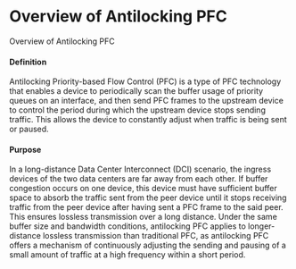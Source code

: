 Overview of Antilocking PFC
===========================

Overview of Antilocking PFC

#### Definition

Antilocking Priority-based Flow Control (PFC) is a type of PFC technology that enables a device to periodically scan the buffer usage of priority queues on an interface, and then send PFC frames to the upstream device to control the period during which the upstream device stops sending traffic. This allows the device to constantly adjust when traffic is being sent or paused.


#### Purpose

In a long-distance Data Center Interconnect (DCI) scenario, the ingress devices of the two data centers are far away from each other. If buffer congestion occurs on one device, this device must have sufficient buffer space to absorb the traffic sent from the peer device until it stops receiving traffic from the peer device after having sent a PFC frame to the said peer. This ensures lossless transmission over a long distance. Under the same buffer size and bandwidth conditions, antilocking PFC applies to longer-distance lossless transmission than traditional PFC, as antilocking PFC offers a mechanism of continuously adjusting the sending and pausing of a small amount of traffic at a high frequency within a short period.